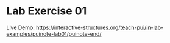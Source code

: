 # Lab Exercise 01

Live Demo: https://interactive-structures.org/teach-pui/in-lab-examples/puinote-lab01/puinote-end/